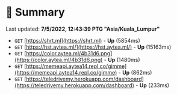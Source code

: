 # 📖 Summary
Last updated: **7/5/2022, 12:43:39 PTG "Asia/Kuala_Lumpur"**

- `GET` [https://shrt.ml](https://shrt.ml) - **Up** (5854ms)
- `GET` [https://hst.aytea.ml/](https://hst.aytea.ml/) - **Up** (15163ms)
- `GET` [https://color.aytea.ml/4b31d6.png](https://color.aytea.ml/4b31d6.png) - **Up** (1480ms)
- `GET` [https://memeapi.aytea14.repl.co/gimme](https://memeapi.aytea14.repl.co/gimme) - **Up** (862ms)
- `GET` [https://teledrivemy.herokuapp.com/dashboard](https://teledrivemy.herokuapp.com/dashboard) - **Up** (233ms)
